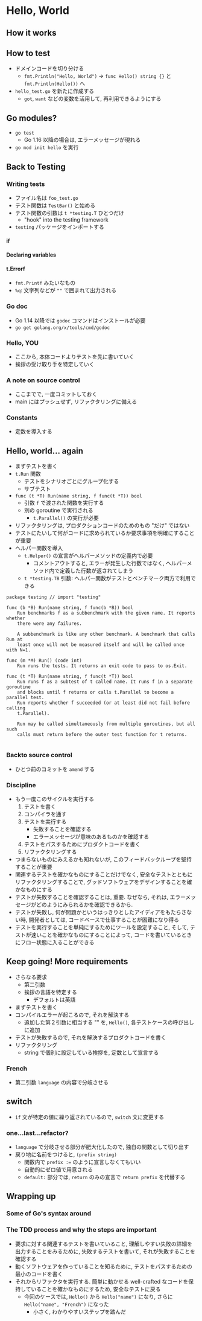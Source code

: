 # Hello, World

## How it works

## How to test
- ドメインコードを切り分ける
    - `fmt.Println("Hello, World")` -> `func Hello() string {}` と `fmt.Println(Hello())` へ
- `hello_test.go` を新たに作成する
    - `got`, `want` などの変数を活用して, 再利用できるようにする

## Go modules?
- `go test`
    - Go 1.16 以降の場合は, エラーメッセージが現れる
- `go mod init hello` を実行


## Back to Testing
### Writing tests
- ファイル名は `foo_test.go`
- テスト関数は `TestBar()` と始める
- テスト関数の引数は `t *testing.T` ひとつだけ
    - "hook" into the testing framework
- `testing` パッケージをインポートする
#### if
#### Declaring variables
#### t.Errorf
- `fmt.Printf` みたいなもの
- `%q`: 文字列などが `""` で囲まれて出力される


### Go doc
- Go 1.14 以降では `godoc` コマンドはインストールが必要
- `go get golang.org/x/tools/cmd/godoc`


### Hello, YOU
- ここから, 本体コードよりテストを先に書いていく
- 挨拶の受け取り手を特定していく


### A note on source control
- ここまでで, 一度コミットしておく
- main にはプッシュせず, リファクタリングに備える


### Constants
- 定数を導入する


## Hello, world... again
- まずテストを書く
- `t.Run` 関数
    - テストをシナリオごとにグループ化する
    - サブテスト
- `func (t *T) Run(name string, f func(t *T)) bool`
    - 引数 `f` で渡された関数を実行する
    - 別の goroutine で実行される
        - `t.Parallel()` の実行が必要
- リファクタリングは, プロダクションコードのためのもの "だけ" ではない
- テストにたいして何がコードに求められているか要求事項を明確にすることが重要
- ヘルパー関数を導入
    - `t.Helper()` の宣言がヘルパーメソッドの定義内で必要
        - コメントアウトすると, エラーが発生した行数ではなく, ヘルパーメソッド内で定義した行数が返されてしまう
    - `t *testing.TB` 引数: ヘルパー関数がテストとベンチマーク両方で利用できる

```
package testing // import "testing"

func (b *B) Run(name string, f func(b *B)) bool
    Run benchmarks f as a subbenchmark with the given name. It reports whether
    there were any failures.

    A subbenchmark is like any other benchmark. A benchmark that calls Run at
    least once will not be measured itself and will be called once with N=1.

func (m *M) Run() (code int)
    Run runs the tests. It returns an exit code to pass to os.Exit.

func (t *T) Run(name string, f func(t *T)) bool
    Run runs f as a subtest of t called name. It runs f in a separate goroutine
    and blocks until f returns or calls t.Parallel to become a parallel test.
    Run reports whether f succeeded (or at least did not fail before calling
    t.Parallel).

    Run may be called simultaneously from multiple goroutines, but all such
    calls must return before the outer test function for t returns.


```


### Backto source control
- ひとつ前のコミットを `amend` する


### Discipline
- もう一度このサイクルを実行する
    1. テストを書く
    2. コンパイラを通す
    3. テストを実行する
        - 失敗することを確認する
        - エラーメッセージが意味のあるものかを確認する
    4. テストをパスするためにプロダクトコードを書く
    5. リファクタリングする
- つまらないものにみえるかも知れないが, このフィードバックループを堅持することが重要
- 関連するテストを確かなものにすることだけでなく, 安全なテストとともにリファクタリングすることで, グッドソフトウェアをデザインすることを確かなものにする
- テストが失敗することを確認することは, 重要. なぜなら, それは, エラーメッセージがどのようにみられるかを確認できるから.
- テストが失敗し, 何が問題かというはっきりとしたアイディアをもたらさない時, 開発者としては, コードベースで仕事することが困難になり得る
- テストを実行することを単純にするためにツールを設定すること, そして,  テストが速いことを確かなものにすることによって, コードを書いているときにフロー状態に入ることができる


## Keep going! More requirements
- さらなる要求
    - 第二引数
    - 挨拶の言語を特定する
        - デフォルトは英語
- まずテストを書く
- コンパイルエラーが起こるので, それを解決する
    - 追加した第２引数に相当する "" を, `Hello()`, 各テストケースの呼び出しに追加
- テストが失敗するので, それを解決するプロダクトコードを書く
- リファクタリング
    - string で個別に設定している挨拶を, 定数として宣言する

### French
- 第二引数 `language` の内容で分岐させる

## switch
- `if` 文が特定の値に繰り返されているので, `switch` 文に変更する

### one...last...refactor?
- `language` で分岐させる部分が肥大化したので, 独自の関数として切り出す
- 戻り地に名前をつけると, `(prefix string)`
    - 関数内で `prefix :=` のように宣言しなくてもいい
    - 自動的にゼロ値で用意される
    - `default:` 部分では, `return` のみの宣言で `return prefix` を代替する

## Wrapping up

### Some of Go's syntax around

### The TDD process and why the steps are important
- 要求に対する関連するテストを書いていること, 理解しやすい失敗の詳細を出力することをみるために, 失敗するテストを書いて, それが失敗することを確認する
- 動くソフトウェアを作っていることを知るために, テストをパスするための最小のコードを書く
- それからリファクタを実行する. 簡単に動かせる well-crafted なコードを保持していることを確かなものにするため, 安全なテストに戻る
    - 今回のケースでは, `Hello()` から `Hello("name")` になり, さらに `Hello("name", "French")` になった
        - 小さく, わかりやすいステップを踏んだ
